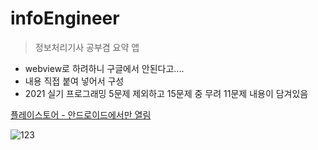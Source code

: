 # infoEngineer
>정보처리기사 공부겸 요약 앱
- webview로 하려하니 구글에서 안된다고.... 
- 내용 직접 붙여 넣어서 구성
- 2021 실기 프로그래밍 5문제 제외하고 15문제 중 무려 11문제 내용이 담겨있음

[플레이스토어 - 안드로이드에서만 열림](https://play.google.com/store/apps/details?id=zx9.staris.infoengineer)

![123](https://user-images.githubusercontent.com/47838759/117260551-28504080-ae8a-11eb-8508-94b4b4f436a4.png)

